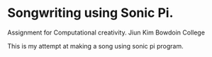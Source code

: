 # Songwriting using Sonic Pi.

Assignment for Computational creativity. 
Jiun Kim 
Bowdoin College

This is my attempt at making a song using sonic pi program. 
